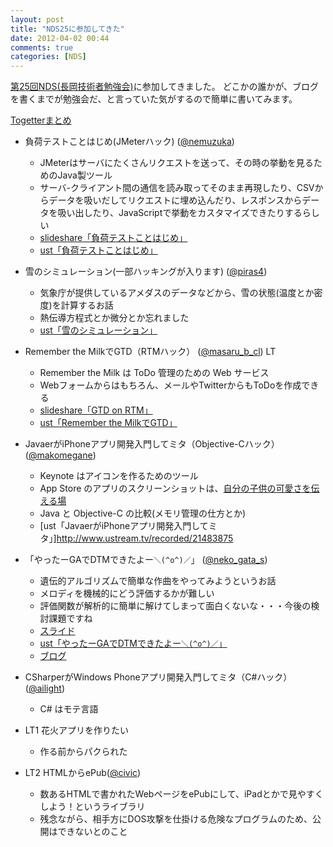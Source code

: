 ```yaml
---
layout: post
title: "NDS25に参加してきた"
date: 2012-04-02 00:44
comments: true
categories: [NDS]
---
```


[第25回NDS(長岡技術者勉強会)](http://nagaoka.techtalk.jp/no25)に参加してきました。
どこかの誰かが、ブログを書くまでが勉強会だ、と言っていた気がするので簡単に書いてみます。

[Togetterまとめ](http://togetter.com/li/282146)

- 負荷テストことはじめ(JMeterハック)  ([@nemuzuka](http://twitter.com/#!nemuzuka))
  - JMeterはサーバにたくさんリクエストを送って、その時の挙動を見るためのJava製ツール
  - サーバ-クライアント間の通信を読み取ってそのまま再現したり、CSVからデータを吸いだしてリクエストに埋め込んだり、レスポンスからデータを吸い出したり、JavaScriptで挙動をカスタマイズできたりするらしい
  - [slideshare「負荷テストことはじめ」](http://www.slideshare.net/kkatagiri/ss-12233646)
  - [ust「負荷テストことはじめ」](http://www.ustream.tv/recorded/21482408)
- 雪のシミュレーション(一部ハッキングが入ります) ([@piras4](http://twitter.com/#!piras4))
  - 気象庁が提供しているアメダスのデータなどから、雪の状態(温度とか密度)を計算するお話
  - 熱伝導方程式とか微分とか忘れました
  - [ust「雪のシミュレーション」](http://www.ustream.tv/recorded/21483029)
- Remember the MilkでGTD（RTMハック） ([@masaru_b_cl](http://twitter.com/#!masaru_b_cl)) LT
  - Remember the Milk は ToDo 管理のための Web サービス
  - Webフォームからはもちろん、メールやTwitterからもToDoを作成できる
  - [slideshare「GTD on RTM」](http://www.slideshare.net/masaru_b_cl/gtd-on-rtm)
  - [ust「Remember the MilkでGTD」](http://www.ustream.tv/recorded/21483642)
- JavaerがiPhoneアプリ開発入門してミタ（Objective-Cハック）　([@makomegane](http://twitter.com/#!makomegane))
  - Keynote はアイコンを作るためのツール
  - App Store のアプリのスクリーンショットは、[自分の子供の可愛さを伝える場](http://itunes.apple.com/jp/app/beibimemo/id513567930?mt=8)
  - Java と Objective-C の比較(メモリ管理の仕方とか)
  - [ust「JavaerがiPhoneアプリ開発入門してミタ」]http://www.ustream.tv/recorded/21483875
- 「やったーGAでDTMできたよー`＼(^o^)／`」 ([@neko_gata_s](http://twitter.com/#!neko_gata_s))
  - 遺伝的アルゴリズムで簡単な作曲をやってみようというお話
  - メロディを機械的にどう評価するかが難しい
  - 評価関数が解析的に簡単に解けてしまって面白くないな・・・今後の検討課題ですね
  - [スライド](http://dl.dropbox.com/u/69610148/study/nds25/slide.pdf)
  - [ust「やったーGAでDTMできたよー`＼(^o^)／`」](http://www.ustream.tv/recorded/21484554)
  - [ブログ](http://nekogata.hatenablog.com/entry/2012/04/01/020824)
- CSharperがWindows Phoneアプリ開発入門してミタ（C#ハック） ([@ailight](http://twitter.com/#!ailight))
  - C# はモテ言語

- LT1 花火アプリを作りたい
  - 作る前からパクられた
- LT2 HTMLからePub([@civic](http://twitter.com/#!civic))
  - 数あるHTMLで書かれたWebページをePubにして、iPadとかで見やすくしよう！というライブラリ
  - 残念ながら、相手方にDOS攻撃を仕掛ける危険なプログラムのため、公開はできないとのこと
